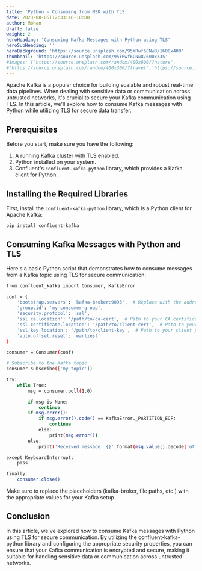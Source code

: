 ```yaml
---
title: 'Python - Consuming from MSK with TLS'
date: 2023-08-05T12:33:46+10:00
author: Mohan
draft: false
weight: 2
heroHeading: 'Consuming Kafka Messages with Python using TLS'
heroSubHeading: ''
heroBackground: 'https://source.unsplash.com/95YRwf6CNw8/1600x400'
thumbnail: 'https://source.unsplash.com/95YRwf6CNw8/600x335'
#images: ['https://source.unsplash.com/random/400x600/?nature',
#'https://source.unsplash.com/random/400x300/?travel','https://source.unsplash.com/random/400x300/?architecture','https://source.unsplash.com/random/400x600/?buildings',#'https://source.unsplash.com/random/400x300/?city','https://source.unsplash.com/random/400x600/?business']
---
```



Apache Kafka is a popular choice for building scalable and robust real-time data pipelines. When dealing with sensitive data or communication across untrusted networks, it's crucial to secure your Kafka communication using TLS. In this article, we'll explore how to consume Kafka messages with Python while utilizing TLS for secure data transfer.

## Prerequisites

Before you start, make sure you have the following:

1. A running Kafka cluster with TLS enabled.
2. Python installed on your system.
3. Confluent's `confluent-kafka-python` library, which provides a Kafka client for Python.

## Installing the Required Libraries

First, install the `confluent-kafka-python` library, which is a Python client for Apache Kafka:

```bash
pip install confluent-kafka

```

## Consuming Kafka Messages with Python and TLS

Here's a basic Python script that demonstrates how to consume messages from a Kafka topic using TLS for secure communication:


```bash
from confluent_kafka import Consumer, KafkaError

conf = {
    'bootstrap.servers': 'kafka-broker:9093',  # Replace with the address of your Kafka broker
    'group.id': 'my-consumer-group',
    'security.protocol': 'ssl',
    'ssl.ca.location': '/path/to/ca-cert',  # Path to your CA certificate file
    'ssl.certificate.location': '/path/to/client-cert',  # Path to your client certificate file
    'ssl.key.location': '/path/to/client-key',  # Path to your client private key file
    'auto.offset.reset': 'earliest'
}

consumer = Consumer(conf)

# Subscribe to the Kafka topic
consumer.subscribe(['my-topic'])

try:
    while True:
        msg = consumer.poll(1.0)

        if msg is None:
            continue
        if msg.error():
            if msg.error().code() == KafkaError._PARTITION_EOF:
                continue
            else:
                print(msg.error())
        else:
            print('Received message: {}'.format(msg.value().decode('utf-8')))

except KeyboardInterrupt:
    pass

finally:
    consumer.close()

```

Make sure to replace the placeholders (kafka-broker, file paths, etc.) with the appropriate values for your Kafka setup.

## Conclusion

In this article, we've explored how to consume Kafka messages with Python using TLS for secure communication. By utilizing the confluent-kafka-python library and configuring the appropriate security properties, you can ensure that your Kafka communication is encrypted and secure, making it suitable for handling sensitive data or communication across untrusted networks.


